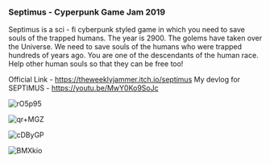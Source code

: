 ### Septimus - Cyperpunk Game Jam 2019

Septimus is a sci - fi cyberpunk styled game in which you need to save souls of the trapped humans. 
The year is 2900. The golems have taken over the Universe. We need to save souls of the humans who were 
trapped hundreds of years ago.  You are one of the descendants of the human race. Help other human souls so that 
they can be free too!

Official Link - https://theweeklyjammer.itch.io/septimus
My devlog for SEPTIMUS - https://youtu.be/MwY0Ko9SoJc

![rO5p95](https://user-images.githubusercontent.com/114616305/216029057-d672d7d2-48ad-4440-85dd-74a6f4baf6c8.png)

![qr+MGZ](https://user-images.githubusercontent.com/114616305/216029071-8cba0e49-8d82-4267-a03e-fb4af06961c4.png)

![cDByGP](https://user-images.githubusercontent.com/114616305/216029082-d31efb8c-fa55-4bbe-9893-34329a70376f.png)

![BMXkio](https://user-images.githubusercontent.com/114616305/216029094-e45b055c-095d-4ce9-b19c-ac3aef7b46ff.png)
